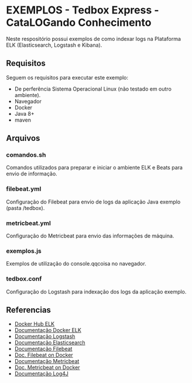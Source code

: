 # EXEMPLOS - Tedbox Express - CataLOGando Conhecimento

Neste respositório possui exemplos de como indexar logs na Plataforma ELK (Elasticsearch, Logstash e Kibana).

## Requisitos

Seguem os requisitos para executar este exemplo:

- De perferência Sistema Operacional Linux (não testado em outro ambiente).
- Navegador
- Docker
- Java 8+
- maven

## Arquivos

### comandos.sh
Comandos utilizados para preparar e iniciar o ambiente ELK e Beats para envio de informação.

### filebeat.yml
Configuração do Filebeat para envio de logs da aplicação Java exemplo (pasta /tedbox).

### metricbeat.yml
Configuração do Metricbeat para envio das informações de máquina.

### exemplos.js
Exemplos de utilização do console.qqcoisa no navegador.

### tedbox.conf
Configuração do Logstash para indexação dos logs da aplicação exemplo.


## Referencias
- [Docker Hub ELK](https://hub.docker.com/r/sebp/elk/)
- [Documentação Docker ELK](http://elk-docker.readthedocs.io/)
- [Documentação Logstash](https://www.elastic.co/guide/en/logstash/current/introduction.html)
- [Documentação Elasticsearch](https://www.elastic.co/guide/en/elasticsearch/reference/current/getting-started.html)
- [Documentação Filebeat](https://www.elastic.co/guide/en/beats/filebeat/current/filebeat-getting-started.html)
- [Doc. Filebeat on Docker](https://www.elastic.co/guide/en/beats/filebeat/current/running-on-docker.html)
- [Documentação Metricbeat](https://www.elastic.co/guide/en/beats/metricbeat/current/metricbeat-getting-started.html)
- [Doc. Metricbeat on Docker](https://www.elastic.co/guide/en/beats/metricbeat/current/running-on-docker.html)
- [Documentação Log4J](https://logging.apache.org/log4j/2.x/)